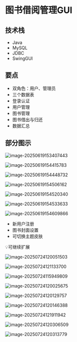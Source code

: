 # 图书借阅管理GUI

<MyGlobalComponent />

<VersionSwitcher>



## 技术栈

- Java
- MySQL
- JDBC
- SwingGUI

## 要点

- 双角色：用户、管理员
- 三个数据表
- 登录认证
- 用户管理
- 图书管理
- 图书借出与归还
- 数据汇总

<!-- 版本1 -->
<VersionBlock target="v1">


<PaymentButton :productId="222" />

## 部分图示

![image-20250619153407443](http://cdn.qiniu.liyansheng.top/img/image-20250619153407443.png)

![image-20250619154415783](http://cdn.qiniu.liyansheng.top/img/image-20250619154415783.png)

![image-20250619154448732](http://cdn.qiniu.liyansheng.top/img/image-20250619154448732.png)

![image-20250619154506162](http://cdn.qiniu.liyansheng.top/img/image-20250619154506162.png)

![image-20250619154520340](http://cdn.qiniu.liyansheng.top/img/image-20250619154520340.png)

![image-20250619154533633](http://cdn.qiniu.liyansheng.top/img/image-20250619154533633.png)

![image-20250619154609866](http://cdn.qiniu.liyansheng.top/img/image-20250619154609866.png)

</VersionBlock>

<!-- 版本2 -->
<VersionBlock target="v2">

- 新用户注册
- 图书封面设置
- 可切换主题皮肤

💡可继续扩展

<PaymentButton :productId="238" />

![image-20250724120051503](http://cdn.qiniu.liyansheng.top/img/image-20250724120051503.png)

![image-20250724121133700](http://cdn.qiniu.liyansheng.top/img/image-20250724121133700.png)

![image-20250724115949809](http://cdn.qiniu.liyansheng.top/img/image-20250724115949809.png)

![image-20250724120025675](http://cdn.qiniu.liyansheng.top/img/image-20250724120025675.png)

![image-20250724120129757](http://cdn.qiniu.liyansheng.top/img/image-20250724120129757.png)

![image-20250724120146388](http://cdn.qiniu.liyansheng.top/img/image-20250724120146388.png)

![image-20250724121911942](http://cdn.qiniu.liyansheng.top/img/image-20250724121911942.png)

![image-20250724120306509](http://cdn.qiniu.liyansheng.top/img/image-20250724120306509.png)

![image-20250724120313779](http://cdn.qiniu.liyansheng.top/img/image-20250724120313779.png)


</VersionBlock>


</VersionSwitcher>